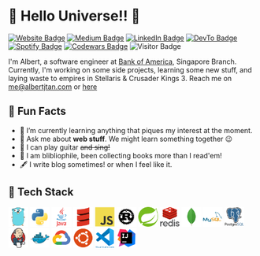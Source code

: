 # 🌌 Hello Universe!! 👋

<p>
  <a href="https://albertjtan.com"><img src="https://img.shields.io/badge/-albertjtan.com-808080?style=flat-square&amp;labelColor=42F5D4&amp;logo=google-chrome&amp;logoColor=fff&amp;link=https://albertjtan.com" alt="Website Badge"></a>
  <a href="https://medium.com/@albertjtan"><img src="https://img.shields.io/badge/-@albertjtan-808080?style=flat-square&amp;labelColor=14c767&amp;logo=Medium&amp;link=https://medium.com/@serbis" alt="Medium Badge"></a>
  <a href="https://www.linkedin.com/in/albertjt/"><img src="https://img.shields.io/badge/-@albertjt-808080?style=flat-square&amp;labelColor=0077B5&amp;logo=LinkedIn&amp;link=https://www.linkedin.com/in/albertjtan/" alt="LinkedIn Badge"></a>
  <a href="https://dev.to/albertjt"><img src="https://img.shields.io/badge/-@albertjt-808080?style=flat-square&amp;labelColor=0A0A0A&amp;logo=dev.to&amp;link=https://dev.to/spiderpig86" alt="DevTo Badge"></a>
  <a href="https://open.spotify.com/user/albertjtan?si=aqKOpBpcRNS8iwimko2mGA"><img src="https://img.shields.io/badge/-@albertjtan-808080?style=flat-square&amp;labelColor=1DB954&amp;logo=Spotify&amp;logoColor=fff&amp;link=https://open.spotify.com/user/1235099575" alt="Spotify Badge"></a>
  <a href="https://www.codewars.com/users/Bilbatez"><img src="https://img.shields.io/badge/-@Bilbatez-808080?style=flat-square&amp;labelColor=B1361E&amp;logo=Codewars&amp;logoColor=fff&amp;link=https://www.codewars.com/users/Bilbatez" alt="Codewars Badge"></a>
  <img src="https://visitor-badge.glitch.me/badge?page_id=bilbatez.bilbatez" alt="Visitor Badge">
</p>


I'm Albert, a software engineer at [Bank of America](https://www.bankofamerica.com/), Singapore Branch. Currently, I'm working on some side projects, learning some new stuff, and laying waste to empires in Stellaris & Crusader Kings 3. Reach me on [me@albertjtan.com](mailto:me@albertjtan.com) or [here](https://github.com/bilbatez/bilbatez/issues)

## 🤡 Fun Facts
- 🤔 I’m currently learning anything that piques my interest at the moment.
- 💬 Ask me about **web stuff**. We might learn something together 😉
- 🎸 I can play guitar ~~and sing!~~
- 📖 I am blibliophile, been collecting books more than I read'em!
- 🖋️ I write blog sometimes! or when I feel like it.

## 🧰 Tech Stack
<p align="left">
<img src="https://raw.githubusercontent.com/devicons/devicon/master/icons/go/go-original.svg" alt="go" width="40" height="40" />
<img src="https://raw.githubusercontent.com/devicons/devicon/master/icons/python/python-original.svg" alt="python" width="40" height="40" />
<img src="https://raw.githubusercontent.com/devicons/devicon/master/icons/java/java-original-wordmark.svg" alt="java" width="40" height="40" />
<img src="https://raw.githubusercontent.com/devicons/devicon/master/icons/scala/scala-original.svg" alt="scala" width="40" height="40" />
<img src="https://raw.githubusercontent.com/devicons/devicon/master/icons/javascript/javascript-original.svg" alt="javascript" width="40" height="40" />
<img src="https://raw.githubusercontent.com/devicons/devicon/master/icons/rust/rust-plain.svg" alt="rust" width="40" height="40" />
<img src="https://raw.githubusercontent.com/devicons/devicon/master/icons/spring/spring-original.svg" alt="spring" width="40" height="40" />
<img src="https://raw.githubusercontent.com/devicons/devicon/master/icons/redis/redis-original-wordmark.svg" alt="redis" width="40" height="40" />
<img src="https://raw.githubusercontent.com/devicons/devicon/master/icons/mongodb/mongodb-original.svg" alt="mongodb" width="40" height="40" />
<img src="https://raw.githubusercontent.com/devicons/devicon/master/icons/mysql/mysql-original-wordmark.svg" alt="mysql" width="40" height="40" />
<img src="https://raw.githubusercontent.com/devicons/devicon/master/icons/postgresql/postgresql-original-wordmark.svg" alt="postgresql" width="40" height="40" />
<img src="https://raw.githubusercontent.com/devicons/devicon/master/icons/jenkins/jenkins-original.svg" alt="docker" width="40" height="40" />
<img src="https://raw.githubusercontent.com/devicons/devicon/master/icons/docker/docker-original.svg" alt="docker" width="40" height="40" />
<img src="https://raw.githubusercontent.com/devicons/devicon/master/icons/googlecloud/googlecloud-original.svg" alt="googlecloud" width="40" height="40" />
<img src="https://raw.githubusercontent.com/devicons/devicon/master/icons/ubuntu/ubuntu-plain.svg" alt="ubuntu" width="40" height="40" />
<img src="https://raw.githubusercontent.com/devicons/devicon/master/icons/vscode/vscode-original-wordmark.svg" alt="vscode" width="40" height="40" />
<img src="https://raw.githubusercontent.com/devicons/devicon/master/icons/intellij/intellij-original.svg" alt="intellij idea" width="40" height="40" />
</p>

